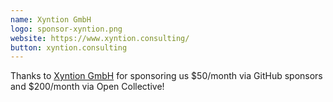 ```yaml
---
name: Xyntion GmbH
logo: sponsor-xyntion.png
website: https://www.xyntion.consulting/
button: xyntion.consulting
---
```


Thanks to [Xyntion GmbH](https://www.xyntion.consulting/) for sponsoring us $50/month via GitHub sponsors and $200/month via Open Collective!
